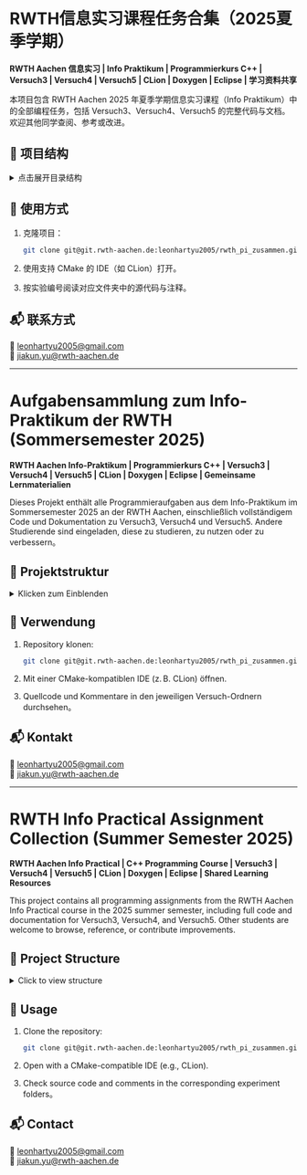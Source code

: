 # RWTH信息实习课程任务合集（2025夏季学期）

**RWTH Aachen 信息实习 | Info Praktikum | Programmierkurs C++ | Versuch3 | Versuch4 | Versuch5 | CLion | Doxygen | Eclipse | 学习资料共享**

本项目包含 RWTH Aachen 2025 年夏季学期信息实习课程（Info Praktikum）中的全部编程任务，包括 Versuch3、Versuch4、Versuch5 的完整代码与文档。欢迎其他同学查阅、参考或改进。

## 📁 项目结构
<details>
<summary>点击展开目录结构</summary>

```text
Versuch01_Teil1/
Versuch01_Teil2/
Versuch02_Teil1/
Versuch02_Teil2/
Versuch02_Teil3/
Versuch3/
Versuch4/
Versuch5/
README.md
```

</details>

## 📌 使用方式

1. 克隆项目：

    ```bash
    git clone git@git.rwth-aachen.de:leonhartyu2005/rwth_pi_zusammen.git
    ```

2. 使用支持 CMake 的 IDE（如 CLion）打开。

3. 按实验编号阅读对应文件夹中的源代码与注释。

## 📬 联系方式

📧 leonhartyu2005@gmail.com  
📧 jiakun.yu@rwth-aachen.de  

---

# Aufgabensammlung zum Info-Praktikum der RWTH (Sommersemester 2025)

**RWTH Aachen Info-Praktikum | Programmierkurs C++ | Versuch3 | Versuch4 | Versuch5 | CLion | Doxygen | Eclipse | Gemeinsame Lernmaterialien**

Dieses Projekt enthält alle Programmieraufgaben aus dem Info-Praktikum im Sommersemester 2025 an der RWTH Aachen, einschließlich vollständigem Code und Dokumentation zu Versuch3, Versuch4 und Versuch5. Andere Studierende sind eingeladen, diese zu studieren, zu nutzen oder zu verbessern。

## 📁 Projektstruktur

<details>
<summary>Klicken zum Einblenden</summary>

```text
Versuch01_Teil1/
Versuch01_Teil2/
Versuch02_Teil1/
Versuch02_Teil2/
Versuch02_Teil3/
Versuch3/
Versuch4/
Versuch5/
README.md
```

</details>

## 📌 Verwendung

1. Repository klonen:

    ```bash
    git clone git@git.rwth-aachen.de:leonhartyu2005/rwth_pi_zusammen.git
    ```

2. Mit einer CMake-kompatiblen IDE (z. B. CLion) öffnen.

3. Quellcode und Kommentare in den jeweiligen Versuch-Ordnern durchsehen。

## 📬 Kontakt

📧 leonhartyu2005@gmail.com  
📧 jiakun.yu@rwth-aachen.de  

---

# RWTH Info Practical Assignment Collection (Summer Semester 2025)

**RWTH Aachen Info Practical | C++ Programming Course | Versuch3 | Versuch4 | Versuch5 | CLion | Doxygen | Eclipse | Shared Learning Resources**

This project contains all programming assignments from the RWTH Aachen Info Practical course in the 2025 summer semester, including full code and documentation for Versuch3, Versuch4, and Versuch5. Other students are welcome to browse, reference, or contribute improvements.

## 📁 Project Structure

<details>
<summary>Click to view structure</summary>

```text
Versuch01_Teil1/
Versuch01_Teil2/
Versuch02_Teil1/
Versuch02_Teil2/
Versuch02_Teil3/
Versuch3/
Versuch4/
Versuch5/
README.md
```

</details>

## 📌 Usage

1. Clone the repository:

    ```bash
    git clone git@git.rwth-aachen.de:leonhartyu2005/rwth_pi_zusammen.git
    ```

2. Open with a CMake-compatible IDE (e.g., CLion).

3. Check source code and comments in the corresponding experiment folders。

## 📬 Contact

📧 leonhartyu2005@gmail.com  
📧 jiakun.yu@rwth-aachen.de  
